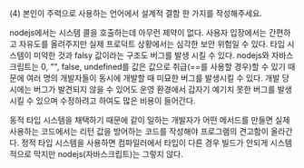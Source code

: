 (4) 본인이 주력으로 사용하는 언어에서 설계적 결함 한 가지를 작성해주세요.

nodejs에서는 시스템 콜을 호출하는데 아무런 제약이 없다. 사용자 입장에서는 간편하고 자유도를 올려주지만
실제 프로덕트 상황에서는 심각한 보안 위험일 수 있다. 타입 시스템이 미약한 것과 falsy 값이라는 구조도 버그를 발생 시킬 수 있다. nodejs와 자바스크립트는 0, "", false, undefined를 값은 값으로 취급(==를 사용할 경우)할 수 있기 때문에 여러 명의 개발자들이 동시에 개발할 때 미묘한 버그를 발생시킬 수 있다. 개발 당시에는 버그가 발견되지 않을 수 있어도 운영 환경에서 갑자기 예기치 못한 버그를 발생시킬 수 있으며 수정하려고 하여도 많은 비용이 들어간다.

동적 타입 시스템을 채택하기 때문에 같이 일하는 개발자가 어떤 메서드를 만들면 실제 사용하는 코드에서는 리턴 값을 방어하는 코드를 작성해야 프로그램의 견고함이 올라간다. 정적 타입 시스템을 사용하면 컴파일러에서 타입이 다른 경우 빌드가 안되게 시스템적으로 막지만 nodejs(자바스크립트)는 그렇지 않다.
